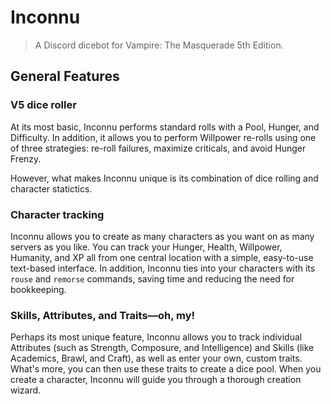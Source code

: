 # Inconnu

> A Discord dicebot for Vampire: The Masquerade 5th Edition.

## General Features

### V5 dice roller

At its most basic, Inconnu performs standard rolls with a Pool, Hunger, and Difficulty. In addition, it allows you to perform Willpower re-rolls using one of three strategies: re-roll failures, maximize criticals, and avoid Hunger Frenzy.

However, what makes Inconnu unique is its combination of dice rolling and character statictics.

### Character tracking

Inconnu allows you to create as many characters as you want on as many servers as you like. You can track your Hunger, Health, Willpower, Humanity, and XP all from one central location with a simple, easy-to-use text-based interface. In addition, Inconnu ties into your characters with its `rouse` and `remorse` commands, saving time and reducing the need for bookkeeping.

### Skills, Attributes, and Traits—oh, my!

Perhaps its most unique feature, Inconnu allows you to track individual Attributes (such as Strength, Composure, and Intelligence) and Skills (like Academics, Brawl, and Craft), as well as enter your own, custom traits. What's more, you can then use these traits to create a dice pool. When you create a character, Inconnu will guide you through a thorough creation wizard.
